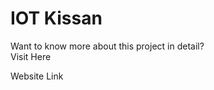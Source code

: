 <h1>IOT Kissan</h1>
Want to know more about this project in detail?<br>
Visit <a src="https://drive.google.com/file/d/1NGlXHttykOF_v96Qw_gVaLgw2tXd5Q_T/view?usp=sharing">Here</a>

 <a src="https://iot-kissan-frontend.vercel.app/">Website Link</a>
